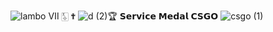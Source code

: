 ![lambo](https://user-images.githubusercontent.com/123539384/216864871-eaac8ed7-ced8-4578-9a25-563618aef079.gif) Ⅶ  🀧  ✟ 
![d (2)](https://user-images.githubusercontent.com/123539384/216898689-629fa19f-8731-41d5-aa34-9cb22cc9db79.png)🏆 𝗦𝗲𝗿𝘃𝗶𝗰𝗲 𝗠𝗲𝗱𝗮𝗹 𝗖𝗦𝗚𝗢 ![csgo (1)](https://user-images.githubusercontent.com/123539384/216899158-f2f0e851-24ad-45da-b326-53a3d25b6e88.png)



